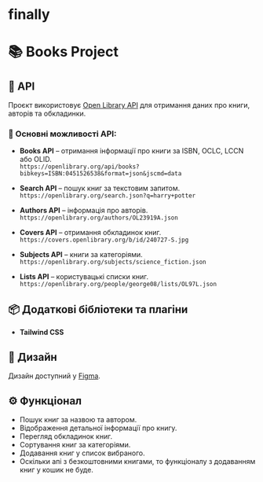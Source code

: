 # finally

# 📚 Books Project

## 🔗 API
Проєкт використовує [Open Library API](https://openlibrary.org/developers/api) для отримання даних про книги, авторів та обкладинки.

### 📌 Основні можливості API:
- **Books API** – отримання інформації про книги за ISBN, OCLC, LCCN або OLID.  
  `https://openlibrary.org/api/books?bibkeys=ISBN:0451526538&format=json&jscmd=data`
  
- **Search API** – пошук книг за текстовим запитом.  
  `https://openlibrary.org/search.json?q=harry+potter`
  
- **Authors API** – інформація про авторів.  
  `https://openlibrary.org/authors/OL23919A.json`
  
- **Covers API** – отримання обкладинок книг.  
  `https://covers.openlibrary.org/b/id/240727-S.jpg`
  
- **Subjects API** – книги за категоріями.  
  `https://openlibrary.org/subjects/science_fiction.json`
  
- **Lists API** – користувацькі списки книг.  
  `https://openlibrary.org/people/george08/lists/OL97L.json`
  

## 📦 Додаткові бібліотеки та плагіни
- **Tailwind CSS** 


## 🎨 Дизайн
Дизайн доступний у [Figma](https://www.figma.com/design/8GbCwAfp9NLq1zWIAgZPpo/BookStore--Short-Project---Community-?node-id=63-2407&p=f&t=KYnPaKQ8ZJHXLu4e-0).

## ⚙️ Функціонал
- Пошук книг за назвою та автором.
- Відображення детальної інформації про книгу.
- Перегляд обкладинок книг.
- Сортування книг за категоріями.
- Додавання книг у список вибраного.
- Оскільки апі з безкоштовними книгами, то функціоналу з додаванням книг у кошик не буде.





